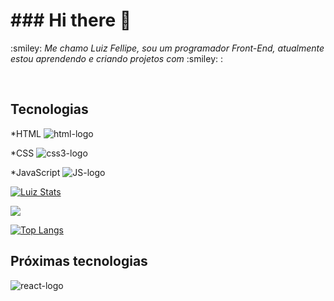 <h1>### Hi there 👋 </h1>

<p> :smiley: <i>Me chamo Luiz Fellipe, sou um programador Front-End, atualmente estou aprendendo e criando projetos com</i> :smiley: :</p>
  <br/>
  
 <h2>Tecnologias</h2>
  
  *HTML <img src="https://img.shields.io/badge/HTML5-E34F26?style=for-the-badge&logo=html5&logoColor=white" alt="html-logo" />

  *CSS <img src="https://img.shields.io/badge/CSS3-1572B6?style=for-the-badge&logo=css3&logoColor=white" alt="css3-logo" />

  *JavaScript <img src="https://img.shields.io/badge/JavaScript-F7DF1E?style=for-the-badge&logo=javascript&logoColor=black" alt="JS-logo"/>


[![Luiz Stats](https://github-profile-trophy.vercel.app/?username=Lpluiz123)](https://github.com/ryo-ma/github-profile-trophy)

![](https://komarev.com/ghpvc/?username=Lpluiz123)


[![Top Langs](https://github-readme-stats.vercel.app/api/top-langs/?username=Lpluiz123)](https://github.com/anuraghazra/github-readme-stats)

<h2>Próximas tecnologias</h2>

<img src="https://img.shields.io/badge/React-20232A?style=for-the-badge&logo=react&logoColor=61DAFB" alt="react-logo"/>
